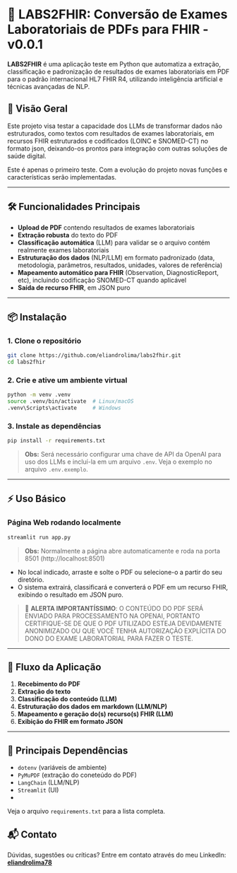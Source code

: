 # 🧬 LABS2FHIR: Conversão de Exames Laboratoriais de PDFs para FHIR - v0.0.1

**LABS2FHIR** é uma aplicação teste em Python que automatiza a extração, classificação e padronização de resultados de exames laboratoriais em PDF para o padrão internacional HL7 FHIR R4, utilizando inteligência artificial e técnicas avançadas de NLP.

## 🚀 Visão Geral

Este projeto visa testar a capacidade dos LLMs de transformar dados não estruturados, como textos com resultados de exames laboratoriais, em recursos FHIR estruturados e codificados (LOINC e SNOMED-CT) no formato json, deixando-os prontos para integração com outras soluções de saúde digital.

Este é apenas o primeiro teste. Com a evolução do projeto novas funções e características serão implementadas.

---

## 🛠️ Funcionalidades Principais

* **Upload de PDF** contendo resultados de exames laboratoriais
* **Extração robusta** do texto do PDF
* **Classificação automática** (LLM) para validar se o arquivo contém realmente exames laboratoriais
* **Estruturação dos dados** (NLP/LLM) em formato padronizado (data, metodologia, parâmetros, resultados, unidades, valores de referência)
* **Mapeamento automático para FHIR** (Observation, DiagnosticReport, etc), incluindo codificação SNOMED-CT quando aplicável
* **Saída de recurso FHIR**, em JSON puro

---

## 📦 Instalação

### 1. Clone o repositório

```bash
git clone https://github.com/eliandrolima/labs2fhir.git
cd labs2fhir
```

### 2. Crie e ative um ambiente virtual

```bash
python -m venv .venv
source .venv/bin/activate  # Linux/macOS
.venv\Scripts\activate     # Windows
```

### 3. Instale as dependências

```bash
pip install -r requirements.txt
```

> **Obs:** Será necessário configurar uma chave de API da OpenAI para uso dos LLMs e incluí-la em um arquivo `.env`. Veja o exemplo no arquivo `.env.exemplo`.

---

## ⚡ Uso Básico

### Página Web rodando localmente

```bash
streamlit run app.py
```
> **Obs:** Normalmente a página abre automaticamente e roda na porta 8501 (http://localhost:8501)

* No local indicado, arraste e solte o PDF ou selecione-o a partir do seu diretório.
* O sistema extrairá, classificará e converterá o PDF em um recurso FHIR, exibindo o resultado em JSON puro.

> 🚨 **ALERTA IMPORTANTÍSSIMO**: O CONTEÚDO DO PDF SERÁ ENVIADO PARA PROCESSAMENTO NA OPENAI, PORTANTO CERTIFIQUE-SE DE QUE O PDF UTILIZADO ESTEJA DEVIDAMENTE ANONIMIZADO OU QUE VOCÊ TENHA AUTORIZAÇÃO EXPLÍCITA DO DONO DO EXAME LABORATORIAL PARA FAZER O TESTE.

---

## 🔄 Fluxo da Aplicação

1. **Recebimento do PDF**
2. **Extração do texto**
3. **Classificação do conteúdo (LLM)**
4. **Estruturação dos dados em markdown (LLM/NLP)**
5. **Mapeamento e geração do(s) recurso(s) FHIR (LLM)**
6. **Exibição do FHIR em formato JSON**

---

## 🧩 Principais Dependências

* `dotenv` (variáveis de ambiente)
* `PyMuPDF` (extração do coneteúdo do PDF)
* `LangChain` (LLM/NLP)
* `Streamlit` (UI)
* 

Veja o arquivo `requirements.txt` para a lista completa.


## 📬 Contato

Dúvidas, sugestões ou críticas?
Entre em contato através do meu LinkedIn: **[eliandrolima78](https://www.linkedin.com/in/eliandrolima78)**

